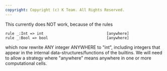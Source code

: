 ```yaml
---
copyright: Copyright (c) K Team. All Rights Reserved.
---
```


This currently does NOT work, because of the rules

    rule _:Int => int                            [anywhere]
    rule _:Bool => bool                          [anywhere]

which now rewrite ANY integer ANYWHERE to "int", including integers
that appear in the internal data-structures/functions of the builtins.
We will need to allow a strategy where "anywhere" means anywhere in one
or more computational cells.
